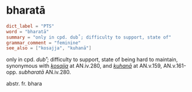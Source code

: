 # bharatā

``` toml
dict_label = "PTS"
word = "bharatā"
summary = "only in cpd. dub˚; difficulty to support, state of"
grammar_comment = "feminine"
see_also = ["kosajja", "kuhanā"]
```

only in cpd. *dub˚*; difficulty to support, state of being hard to maintain, synonymous with *[kosajja](kosajja.md)* at AN.iv.280, and *[kuhanā](kuhanā.md)* at AN.v.159, AN.v.161\-opp. *subharatā* AN.iv.280.

abstr. fr. bhara

